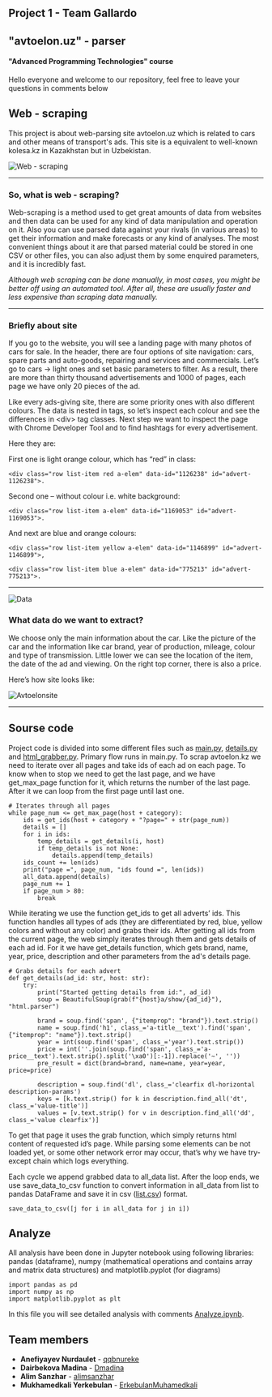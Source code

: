 ## Project 1 - Team Gallardo 
## "avtoelon.uz" - parser
#### "Advanced Programming Technologies" course

Hello everyone and welcome to our repository, feel free to leave your questions in comments below

## Web - scraping

This project is about web-parsing site avtoelon.uz which is related to cars and other means of transport's ads. This site is a equivalent to well-known kolesa.kz in Kazakhstan but in
Uzbekistan.

![Web - scraping](https://info.cloudfactory.com/hs-fs/hubfs/website-2016/assets/graphics/use-cases/uc-webscrapping.gif?width=1024&name=uc-webscrapping.gif)

___
### So, what is web - scraping?

Web-scraping is a method used to get
great amounts of data from websites and then data can be used for any kind of data manipulation
and operation on it. Also you can use parsed data against your rivals (in various areas) to get their information and
make forecasts or any kind of analyses. The most convenient things about it are that parsed
material could be stored in one CSV or other files, you can also adjust them by some enquired
parameters, and it is incredibly fast.


_Although web scraping can be done manually, in most cases, you might be better off using an automated tool. After all, these are usually faster and less expensive than scraping data manually._
***

### Briefly about site

If you go to the website, you will see a landing page with many photos of cars for sale. In the header, there are four options of site navigation: cars, spare parts and auto-goods,
repairing and services and commercials. Let’s go to cars -> light ones and set basic parameters to filter. As a result, there are more than thirty thousand advertisements and 1000 of pages, each
page we have only 20 pieces of the ad.


Like every ads-giving site, there are some priority ones with also different colours. The data is nested in tags, so let’s inspect each colour and see the differences in &lt;div&gt; tag classes. Next step we want to inspect the page with Chrome Developer Tool and to find hashtags for every advertisement. 

Here they are:

First one is light orange colour, which has “red” in class:
```
<div class="row list-item red a-elem" data-id="1126238" id="advert-1126238">. 
```
Second one – without colour i.e. white background:
```
<div class="row list-item a-elem" data-id="1169053" id="advert-1169053">. 
```

And next are blue and orange colours:

```
<div class="row list-item yellow a-elem" data-id="1146899" id="advert-1146899">,
```

```
<div class="row list-item blue a-elem" data-id="775213" id="advert-775213">. 
```

***
![Data](https://hackernoon.com/images/r117y3yy2.gif)
### What data do we want to extract?

We choose only the main information about the car. Like the picture of the car and the information like car brand, year of production, mileage, colour and type of transmission.  Little lower we can see the location of the item, the date of the ad and viewing. On the right top corner, there is also a price. 

Here’s how site looks like:

![Avtoelonsite](https://s8.gifyu.com/images/Avtoelonsite.gif)
***
## Sourse code

Project code is divided into some different files such as [main.py](https://github.com/ErkebulanMuhamedkali/avtoelon-parser/blob/main/main.py), [details.py](https://github.com/ErkebulanMuhamedkali/avtoelon-parser/blob/main/details.py) and [html_grabber.py](https://github.com/ErkebulanMuhamedkali/avtoelon-parser/blob/main/html_grabber.py). 
Primary flow runs in main.py. 
To scrap avtoelon.kz we need to iterate over all pages and take ids of each ad on each page. To know when to stop we need to get the last page, and we have get_max_page function for it, which returns the number of the last page. After it we can loop from the first page until last one. 


```
# Iterates through all pages
while page_num <= get_max_page(host + category):
    ids = get_ids(host + category + "?page=" + str(page_num))
    details = []
    for i in ids:
        temp_details = get_details(i, host)
        if temp_details is not None:
            details.append(temp_details)
    ids_count += len(ids)
    print("page =", page_num, "ids found =", len(ids))
    all_data.append(details)
    page_num += 1
    if page_num > 80:
        break
```
While iterating we use the function get_ids to get all adverts’ ids. This function handles all types of ads (they are differentiated by red, blue, yellow colors and without any color) and grabs their ids. 
After getting all ids from the current page, the web simply iterates through them and gets details of each ad id. For it we have get_details function, which gets brand, name, year, price, description and other parameters from the ad's details page. 

```
# Grabs details for each advert
def get_details(ad_id: str, host: str):
    try:
        print("Started getting details from id:", ad_id)
        soup = BeautifulSoup(grab(f"{host}a/show/{ad_id}"), "html.parser")

        brand = soup.find('span', {"itemprop": "brand"}).text.strip()
        name = soup.find('h1', class_='a-title__text').find('span', {"itemprop": "name"}).text.strip()
        year = int(soup.find('span', class_='year').text.strip())
        price = int(''.join(soup.find('span', class_='a-price__text').text.strip().split('\xa0')[:-1]).replace('~', ''))
        pre_result = dict(brand=brand, name=name, year=year, price=price)

        description = soup.find('dl', class_='clearfix dl-horizontal description-params')
        keys = [k.text.strip() for k in description.find_all('dt', class_='value-title')]
        values = [v.text.strip() for v in description.find_all('dd', class_='value clearfix')]
```
To get that page it uses the grab function, which simply returns html content of requested id’s page. While parsing some elements can be not loaded yet, or some other network error may occur, that’s why we have try-except chain which logs everything. 

Each cycle we append grabbed data to all_data list. After the loop ends, we use save_data_to_csv function to convert information in all_data from list to pandas DataFrame and save it in csv ([list.csv](https://github.com/ErkebulanMuhamedkali/avtoelon-parser/blob/main/list.csv)) format.
```
save_data_to_csv([j for i in all_data for j in i])
```
## Analyze

All analysis have been done in Jupyter notebook using following libraries: pandas (dataframe), numpy (mathematical operations and contains array and matrix data structures) and matplotlib.pyplot (for diagrams)

```
import pandas as pd
import numpy as np
import matplotlib.pyplot as plt
```
In this file you will see detailed analysis with comments [Analyze.ipynb](https://github.com/ErkebulanMuhamedkali/avtoelon-parser/blob/main/Analyze.ipynb). 

## Team members

* **Anefiyayev Nurdaulet** - [qqbnureke](https://github.com/qqbnureke)
* **Dairbekova Madina** - [Dmadina](https://github.com/Dmadina)
* **Alim Sanzhar**  - [alimsanzhar](https://github.com/alimsanzhar)
* **Mukhamedkali Yerkebulan**  - [ErkebulanMuhamedkali](https://github.com/ErkebulanMuhamedkali)



